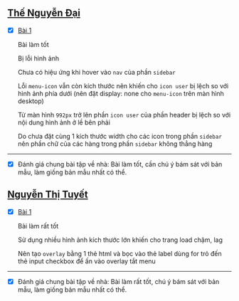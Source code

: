 ## [Thế Nguyễn Đại](https://github.com/daithehh04/fullstack/tree/main/day13)

- [x] [Bài 1](https://github.com/daithehh04/fullstack/tree/main/day13)

  Bài làm tốt

  Bị lỗi hình ảnh

  Chưa có hiệu ứng khi hover vào `nav` của phần `sidebar`

  Lỗi `menu-icon` vẫn còn kích thước nên khiến cho `icon user` bị lệch so với hình ảnh phía dưới (nên đặt display: none cho `menu-icon` trên màn hình desktop)

  Từ màn hình `992px` trở lên phần `icon user` của phần header bị lệch so với nội dung hình ảnh ở lề bên phải

  Do chưa đặt cùng 1 kích thước width cho các icon trong phần `sidebar` nên phần chữ của các hàng trong phần `sidebar` không thẳng hàng

---

- [x] Đánh giá chung bài tập về nhà: Bài làm tốt, cần chú ý bám sát với bản mẫu, làm giống bản mẫu nhất có thể.

## [Nguyễn Thị Tuyết](https://github.com/xanhrii/k2-f8-fullstack-course/tree/master/rii_day13_css)

- [x] [Bài 1](https://github.com/xanhrii/k2-f8-fullstack-course/tree/master/rii_day13_css)

  Bài làm rất tốt

  Sử dụng nhiều hình ảnh kích thước lớn khiến cho trang load chậm, lag

  Nên tạo `overlay` bằng 1 thẻ html và bọc vào thẻ label dùng for trỏ đến thẻ input checkbox để ấn vào overlay tắt menu

---

- [x] Đánh giá chung bài tập về nhà: Bài làm rất tốt, chú ý bám sát với bản mẫu, làm giống bản mẫu nhất có thể.
